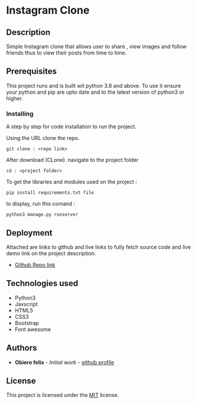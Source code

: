 # Instagram Clone

## Description 
<p>Simple  Instagram clone that allows user to share , view images and follow friends thus to view their posts from time to time. </p>

## Prerequisites

This project runs and is built wit python 3.8 and above. To use it ensure your python and pip are upto date and to the latest version of python3 or higher. 

### Installing

A step by step for code installation to run the project.

Using the URL clone the repo.  

```
git clone : <repo link>
```

After download (CLone).  navigate to the project folder 
```
cd : <project folder>
```
To get the libraries and modules used on the project : 
```
pip install requirements.txt file
```

to display, run this comand :
```
python3 manage.py runserver 
```



## Deployment

Attached are links to github and live links to fully fetch source code and live demo link on the project description.
* [Github Repo link](https://github.com/fobiero/InstagramClone_DJ_02)



## Technologies used 

* Python3
* Javscript
* HTML5
* CSS3
* Bootstrap
* Font awesome


## Authors

* **Obiero felix** - *Initial work* - [github profile](https://github.com/fobiero)

## License

This project is licensed under the [MIT](LICENCE) license.


